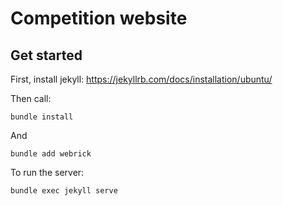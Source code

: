 # Competition website

## Get started

First, install jekyll: https://jekyllrb.com/docs/installation/ubuntu/

Then call:
```
bundle install
```
And
```
bundle add webrick
```

To run the server:

```
bundle exec jekyll serve
```
